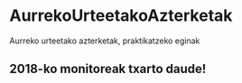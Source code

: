 # AurrekoUrteetakoAzterketak
Aurreko urteetako azterketak, praktikatzeko eginak

## 2018-ko monitoreak txarto daude!
